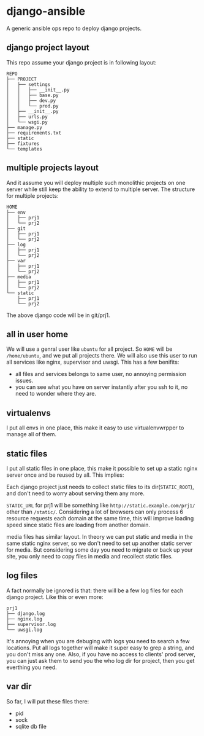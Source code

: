 # django-ansible
A generic ansible ops repo to deploy django projects.

## django project layout
This repo assume your django project is in following layout:

    REPO
    ├── PROJECT
    │   ├── settings
    │   │   ├── __init__.py
    │   │   ├── base.py
    │   │   ├── dev.py
    │   │   └── prod.py
    │   ├── __init__.py
    │   ├── urls.py
    │   └── wsgi.py
    ├── manage.py
    ├── requirements.txt
    ├── static
    ├── fixtures
    └── templates

## multiple projects layout
And it assume you will deploy multiple such monolithic projects on one server while
still keep the ability to extend to multiple server.
The structure for multiple projects:

    HOME
    ├── env
    │   ├── prj1
    │   └── prj2
    ├── git
    │   ├── prj1
    │   └── prj2
    ├── log
    │   ├── prj1
    │   └── prj2
    ├── var
    │   ├── prj1
    │   └── prj2
    ├── media
    │   ├── prj1
    │   └── prj2
    └── static
        ├── prj1
        └── prj2

The above django code will be in git/prj1.

## all in user home
We will use a genral user like `ubuntu` for all project.
So `HOME` will be `/home/ubuntu`, and we put all projects there.
We will also use this user to run all services like nginx, supervisor and uwsgi.
This has a few benifits:

- all files and services belongs to same user, no annoying permission issues.
- you can see what you have on server instantly after you ssh to it, no need to wonder where they are.

## virtualenvs
I put all envs in one place, this make it easy to use virtualenvwrpper to manage
all of them.

## static files
I put all static files in one place, this make it possible to set up a
static nginx server once and be reused by all. This implies:

Each django project just needs to collect static files to its dir(`STATIC_ROOT`),
and don't need to worry about serving them any more.

`STATIC_URL` for prj1 will be something like `http://static.example.com/prj1/`
other than `/static/`. Considering a lot of browsers can only process 6 resource
requests each domain at the same time, this will improve loading speed since static
files are loading from another domain.

media files has similar layout. In theory we can put static and media in the same
static nginx server, so we don't need to set up another static server for media.
But considering some day you need to migrate or back up your site, you only need to
copy files in media and recollect static files.

## log files
A fact normally be ignored is that: there will be a few log files for each
django project. Like this or even more:

    prj1
    ├── django.log
    ├── nginx.log
    ├── supervisor.log
    └── uwsgi.log

It's annoying when you are debuging with logs you need to search a few locations.
Put all logs together will make it super easy to grep a string, and you don't miss any one.
Also, if you have no access to clients' prod server, you can just ask them to send
you the who log dir for project, then you get everthing you need.

## var dir
So far, I will put these files there:

- pid
- sock
- sqlite db file

